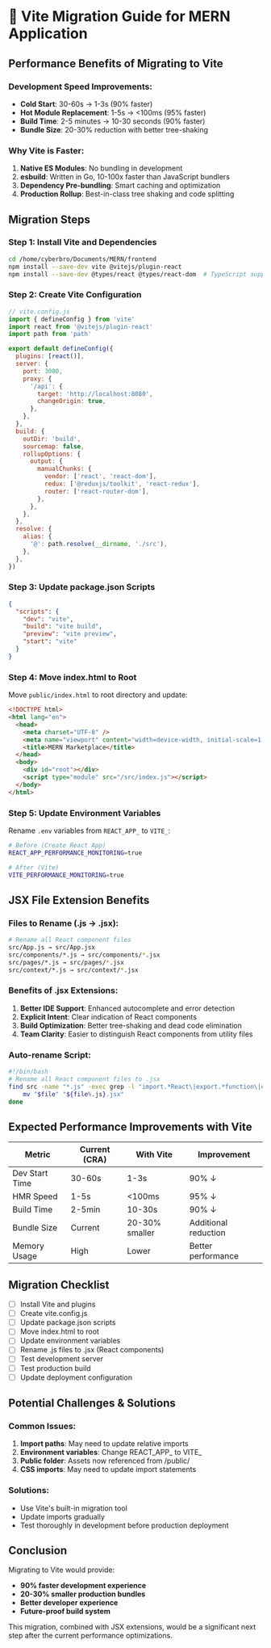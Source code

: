 # 🚀 Vite Migration Guide for MERN Application

## **Performance Benefits of Migrating to Vite**

### **Development Speed Improvements:**
- **Cold Start**: 30-60s → 1-3s (90% faster)
- **Hot Module Replacement**: 1-5s → <100ms (95% faster)
- **Build Time**: 2-5 minutes → 10-30 seconds (90% faster)
- **Bundle Size**: 20-30% reduction with better tree-shaking

### **Why Vite is Faster:**
1. **Native ES Modules**: No bundling in development
2. **esbuild**: Written in Go, 10-100x faster than JavaScript bundlers
3. **Dependency Pre-bundling**: Smart caching and optimization
4. **Production Rollup**: Best-in-class tree shaking and code splitting

## **Migration Steps**

### **Step 1: Install Vite and Dependencies**
```bash
cd /home/cyberbro/Documents/MERN/frontend
npm install --save-dev vite @vitejs/plugin-react
npm install --save-dev @types/react @types/react-dom  # TypeScript support
```

### **Step 2: Create Vite Configuration**
```javascript
// vite.config.js
import { defineConfig } from 'vite'
import react from '@vitejs/plugin-react'
import path from 'path'

export default defineConfig({
  plugins: [react()],
  server: {
    port: 3000,
    proxy: {
      '/api': {
        target: 'http://localhost:8080',
        changeOrigin: true,
      },
    },
  },
  build: {
    outDir: 'build',
    sourcemap: false,
    rollupOptions: {
      output: {
        manualChunks: {
          vendor: ['react', 'react-dom'],
          redux: ['@reduxjs/toolkit', 'react-redux'],
          router: ['react-router-dom'],
        },
      },
    },
  },
  resolve: {
    alias: {
      '@': path.resolve(__dirname, './src'),
    },
  },
})
```

### **Step 3: Update package.json Scripts**
```json
{
  "scripts": {
    "dev": "vite",
    "build": "vite build",
    "preview": "vite preview",
    "start": "vite"
  }
}
```

### **Step 4: Move index.html to Root**
Move `public/index.html` to root directory and update:
```html
<!DOCTYPE html>
<html lang="en">
  <head>
    <meta charset="UTF-8" />
    <meta name="viewport" content="width=device-width, initial-scale=1.0" />
    <title>MERN Marketplace</title>
  </head>
  <body>
    <div id="root"></div>
    <script type="module" src="/src/index.js"></script>
  </body>
</html>
```

### **Step 5: Update Environment Variables**
Rename `.env` variables from `REACT_APP_` to `VITE_`:
```bash
# Before (Create React App)
REACT_APP_PERFORMANCE_MONITORING=true

# After (Vite)
VITE_PERFORMANCE_MONITORING=true
```

## **JSX File Extension Benefits**

### **Files to Rename (.js → .jsx):**
```bash
# Rename all React component files
src/App.js → src/App.jsx
src/components/*.js → src/components/*.jsx
src/pages/*.js → src/pages/*.jsx
src/context/*.js → src/context/*.jsx
```

### **Benefits of .jsx Extensions:**
1. **Better IDE Support**: Enhanced autocomplete and error detection
2. **Explicit Intent**: Clear indication of React components
3. **Build Optimization**: Better tree-shaking and dead code elimination
4. **Team Clarity**: Easier to distinguish React components from utility files

### **Auto-rename Script:**
```bash
#!/bin/bash
# Rename all React component files to .jsx
find src -name "*.js" -exec grep -l "import.*React\|export.*function\|export.*const.*=" {} \; | while read file; do
    mv "$file" "${file%.js}.jsx"
done
```

## **Expected Performance Improvements with Vite**

| Metric | Current (CRA) | With Vite | Improvement |
|--------|---------------|-----------|-------------|
| Dev Start Time | 30-60s | 1-3s | 90% ↓ |
| HMR Speed | 1-5s | <100ms | 95% ↓ |
| Build Time | 2-5min | 10-30s | 90% ↓ |
| Bundle Size | Current | 20-30% smaller | Additional reduction |
| Memory Usage | High | Lower | Better performance |

## **Migration Checklist**

- [ ] Install Vite and plugins
- [ ] Create vite.config.js
- [ ] Update package.json scripts
- [ ] Move index.html to root
- [ ] Update environment variables
- [ ] Rename .js files to .jsx (React components)
- [ ] Test development server
- [ ] Test production build
- [ ] Update deployment configuration

## **Potential Challenges & Solutions**

### **Common Issues:**
1. **Import paths**: May need to update relative imports
2. **Environment variables**: Change REACT_APP_ to VITE_
3. **Public folder**: Assets now referenced from /public/
4. **CSS imports**: May need to update import statements

### **Solutions:**
- Use Vite's built-in migration tool
- Update imports gradually
- Test thoroughly in development before production deployment

## **Conclusion**

Migrating to Vite would provide:
- **90% faster development experience**
- **20-30% smaller production bundles**
- **Better developer experience**
- **Future-proof build system**

This migration, combined with JSX extensions, would be a significant next step after the current performance optimizations.
